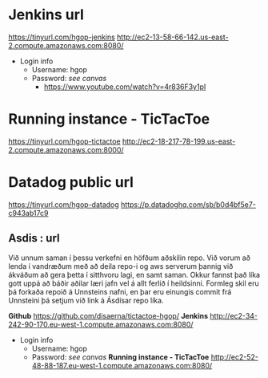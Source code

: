 # Jenkins url
https://tinyurl.com/hgop-jenkins
http://ec2-13-58-66-142.us-east-2.compute.amazonaws.com:8080/
* Login info
    * Username: hgop
    * Password: *see canvas*
        * https://www.youtube.com/watch?v=4r836F3y1pI
# Running instance - TicTacToe 
https://tinyurl.com/hgop-tictactoe
http://ec2-18-217-78-199.us-east-2.compute.amazonaws.com:8000/

# Datadog public url
https://tinyurl.com/hgop-datadog
https://p.datadoghq.com/sb/b0d4bf5e7-c943ab17c9

## Asdis : url 
Við unnum saman í þessu verkefni en höfðum aðskilin repo. Við vorum að lenda í vandræðum með að deila repo-i og aws serverum þannig við ákváðum að gera þetta í sitthvoru lagi, en samt saman. Okkur fannst það líka gott uppá að báðir aðilar læri jafn vel á allt ferlið í heildsinni. 
Formleg skil eru þá forkaða repoið á Unnsteins nafni, en þar eru einungis commit frá Unnsteini þá setjum við link á Ásdísar repo líka. 

**Github**
https://github.com/disaerna/tictactoe-hgop/
**Jenkins**
http://ec2-34-242-90-170.eu-west-1.compute.amazonaws.com:8080/
* Login info
    * Username: hgop
    * Password: *see canvas*
**Running instance - TicTacToe**
http://ec2-52-48-88-187.eu-west-1.compute.amazonaws.com:8080/